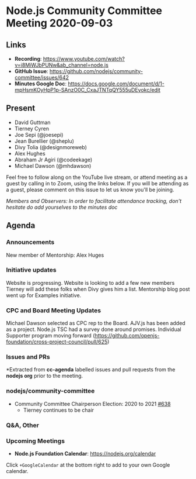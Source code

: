 # Node.js  Community Committee Meeting 2020-09-03

## Links

* **Recording**: https://www.youtube.com/watch?v=i8MiWJbPUNw&ab_channel=node.js
* **GitHub Issue**: https://github.com/nodejs/community-committee/issues/642
* **Minutes Google Doc**: https://docs.google.com/document/d/1-mpHsmKOyHpP1p-SAnzO0C_CxaJTNTqQY555uDEyokc/edit

## Present

* David Guttman 
* Tierney Cyren
* Joe Sepi (@joesepi)
* Jean Burellier (@sheplu)
* Divy Tolia (@designmoreweb) 
* Alex Hughes
* Abraham Jr Agiri (@codeekage)
* Michael Dawson (@mhdawson)

Feel free to follow along on the YouTube live stream, or attend meeting as a guest 
by calling in to Zoom, using the links below. If you will be attending as a guest, 
please comment on this issue to let us know you'll be joining.

*Members and Observers: In order to facilitate attendance tracking, don't hesitate do add yourselves to the minutes doc*

## Agenda

### Announcements

New member of Mentorship: Alex Huges

### Initiative updates

Website is progressing. 
Website is looking to add a few new members
Tierney will add these folks when Divy gives him a list.
Mentorship blog post went up for Examples initiative.

### CPC and Board Meeting Updates

Michael Dawson selected as CPC rep to the Board.
AJV.js has been added as a project.
Node.js TSC had a survey done around promises.
Individual Supporter program moving forward (https://github.com/openjs-foundation/cross-project-council/pull/625)
 
### Issues and PRs 

*Extracted from **cc-agenda** labelled issues and pull requests from the **nodejs org** prior to the meeting.

### nodejs/community-committee

* Community Committee Chairperson Election: 2020 to 2021 [#638](https://github.com/nodejs/community-committee/issues/638)
  * Tierney continues to be chair


### Q&A, Other

### Upcoming Meetings

* **Node.js Foundation Calendar**: https://nodejs.org/calendar

Click `+GoogleCalendar` at the bottom right to add to your own Google calendar.
